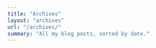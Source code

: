 ```yaml
---
title: "Archives"
layout: "archives"
url: "/archives/"
summary: "All my blog posts, sorted by date."
---
```

